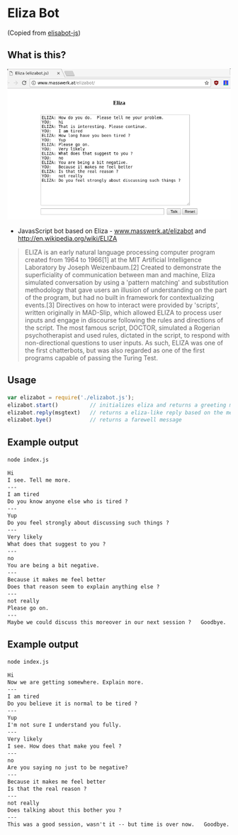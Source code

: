 # Eliza Bot

(Copied from [elisabot-js](https://github.com/brandongmwong/elizabot-js))

## What is this?

![Eliza](./docs/images/eliza.png)

* JavasScript bot based on Eliza - www.masswerk.at/elizabot and http://en.wikipedia.org/wiki/ELIZA

> ELIZA is an early natural language processing computer program created from 1964 to 1966[1] at the MIT Artificial Intelligence Laboratory by Joseph Weizenbaum.[2] Created to demonstrate the superficiality of communication between man and machine, Eliza simulated conversation by using a 'pattern matching' and substitution methodology that gave users an illusion of understanding on the part of the program, but had no built in framework for contextualizing events.[3] Directives on how to interact were provided by 'scripts', written originally in MAD-Slip, which allowed ELIZA to process user inputs and engage in discourse following the rules and directions of the script. The most famous script, DOCTOR, simulated a Rogerian psychotherapist and used rules, dictated in the script, to respond with non-directional questions to user inputs. As such, ELIZA was one of the first chatterbots, but was also regarded as one of the first programs capable of passing the Turing Test.

## Usage

```js
var elizabot = require('./elizabot.js');
elizabot.start()          // initializes eliza and returns a greeting message
elizabot.reply(msgtext)   // returns a eliza-like reply based on the message text passed into it
elizabot.bye()            // returns a farewell message
```

## Example output

`node index.js`

```
Hi
I see. Tell me more.
---
I am tired
Do you know anyone else who is tired ?
---
Yup
Do you feel strongly about discussing such things ?
---
Very likely
What does that suggest to you ?
---
no
You are being a bit negative.
---
Because it makes me feel better
Does that reason seem to explain anything else ?
---
not really
Please go on.
---
Maybe we could discuss this moreover in our next session ?   Goodbye.
```

## Example output

`node index.js`

```
Hi
Now we are getting somewhere. Explain more.
---
I am tired
Do you believe it is normal to be tired ?
---
Yup
I'm not sure I understand you fully.
---
Very likely
I see. How does that make you feel ?
---
no
Are you saying no just to be negative?
---
Because it makes me feel better
Is that the real reason ?
---
not really
Does talking about this bother you ?
---
This was a good session, wasn't it -- but time is over now.   Goodbye.
```
